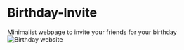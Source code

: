 # Birthday-Invite
Minimalist webpage to invite your friends for your birthday
![Birthday website](https://github.com/Raktim-Bhuyan/Birthday-Invite/assets/87324609/2a26c6da-afe6-41f0-8934-263f50a229ac)
